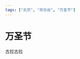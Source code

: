 ```yaml
---
tags: ["北京", "欢乐谷", "万圣节"]
---
```


# 万圣节

<SolidImgPlayer :imgs="[
    'https://fudongdong-statics.oss-cn-beijing.aliyuncs.com/images/20211115/e3bfdd8f81ae49c490eb4399f94401b0.png?x-oss-process=style/z.wiki',
    'https://fudongdong-statics.oss-cn-beijing.aliyuncs.com/images/20211115/846433804f5743e191001e740749da96.png?x-oss-process=style/z.wiki',
    'https://fudongdong-statics.oss-cn-beijing.aliyuncs.com/images/20211115/9d5e193c25b54604bb2f20cee11c9a2e.png?x-oss-process=style/z.wiki',
    'https://fudongdong-statics.oss-cn-beijing.aliyuncs.com/images/20211115/6a88416f20e245a580d6dc3a6cea8c9f.png?x-oss-process=style/z.wiki',
    'https://fudongdong-statics.oss-cn-beijing.aliyuncs.com/images/20211115/07056df0262a46caa9d78dc2fa79384a.png?x-oss-process=style/z.wiki',
    'https://fudongdong-statics.oss-cn-beijing.aliyuncs.com/images/20211115/ea78efda3c574052871f2db0538a2d3e.png?x-oss-process=style/z.wiki',
    'https://fudongdong-statics.oss-cn-beijing.aliyuncs.com/images/20211115/ca7bbbd49d29438b897091999b51e2ef.png?x-oss-process=style/z.wiki',
    'https://fudongdong-statics.oss-cn-beijing.aliyuncs.com/images/20211115/f5504c25b1234831bcfd90c28a3f0ddf.png?x-oss-process=style/z.wiki'
]" />







古拉古拉
